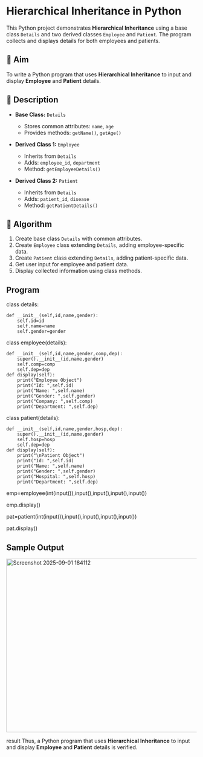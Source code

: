 # Hierarchical Inheritance in Python

This Python project demonstrates **Hierarchical Inheritance** using a base class `Details` and two derived classes `Employee` and `Patient`. The program collects and displays details for both employees and patients.

## 🎯 Aim

To write a Python program that uses **Hierarchical Inheritance** to input and display **Employee** and **Patient** details.

## 📘 Description

- **Base Class:** `Details`
  - Stores common attributes: `name`, `age`
  - Provides methods: `getName()`, `getAge()`

- **Derived Class 1:** `Employee`
  - Inherits from `Details`
  - Adds: `employee_id`, `department`
  - Method: `getEmployeeDetails()`

- **Derived Class 2:** `Patient`
  - Inherits from `Details`
  - Adds: `patient_id`, `disease`
  - Method: `getPatientDetails()`

## 🧠 Algorithm

1. Create base class `Details` with common attributes.
2. Create `Employee` class extending `Details`, adding employee-specific data.
3. Create `Patient` class extending `Details`, adding patient-specific data.
4. Get user input for employee and patient data.
5. Display collected information using class methods.

## Program
class details:

    def __init__(self,id,name,gender):
        self.id=id
        self.name=name
        self.gender=gender
class employee(details):

    def __init__(self,id,name,gender,comp,dep):
        super().__init__(id,name,gender)
        self.comp=comp
        self.dep=dep
    def display(self):
        print("Employee Object")
        print("Id: ",self.id)
        print("Name: ",self.name)
        print("Gender: ",self.gender)
        print("Company: ",self.comp)
        print("Department: ",self.dep)
class patient(details):

    def __init__(self,id,name,gender,hosp,dep):
        super().__init__(id,name,gender)
        self.hosp=hosp
        self.dep=dep
    def display(self):
        print("\nPatient Object")
        print("Id: ",self.id)
        print("Name: ",self.name)
        print("Gender: ",self.gender)
        print("Hospital: ",self.hosp)
        print("Department: ",self.dep)
        
emp=employee(int(input()),input(),input(),input(),input())

emp.display()

pat=patient(int(input()),input(),input(),input(),input())

pat.display()


## Sample Output

<img width="671" height="459" alt="Screenshot 2025-09-01 184112" src="https://github.com/user-attachments/assets/47daeafe-ea96-4501-b1a8-69250e9f5d8f" />

result
Thus, a Python program that uses **Hierarchical Inheritance** to input and display **Employee** and **Patient** details is verified.

